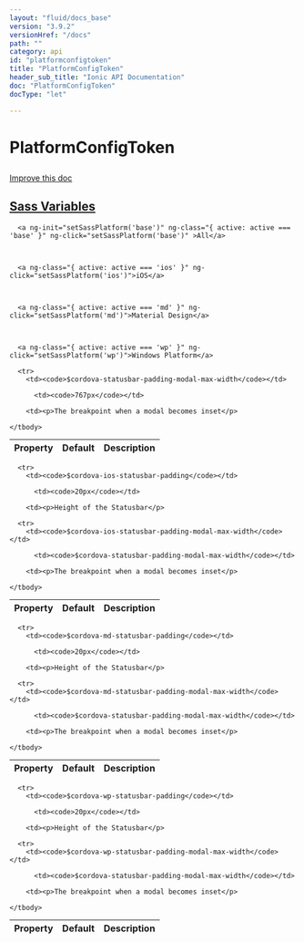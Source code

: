 ```yaml
---
layout: "fluid/docs_base"
version: "3.9.2"
versionHref: "/docs"
path: ""
category: api
id: "platformconfigtoken"
title: "PlatformConfigToken"
header_sub_title: "Ionic API Documentation"
doc: "PlatformConfigToken"
docType: "let"

---
```










<h1 class="api-title">
<a class="anchor" name="platform-config-token" href="#platform-config-token"></a>

PlatformConfigToken





</h1>

<a class="improve-v2-docs" href="http://github.com/ionic-team/ionic/edit/master/src/platform/platform-registry.ts#L253">
Improve this doc
</a>










<!-- @usage tag -->


<!-- @property tags -->



<!-- instance methods on the class -->


  <h2 id="sass-variable-header"><a class="anchor" name="sass-variables" href="#sass-variables">Sass Variables</a></h2>
  <div id="sass-variables" ng-controller="SassToggleCtrl">
  <div class="sass-platform-toggle">
    
      
      
      <a ng-init="setSassPlatform('base')" ng-class="{ active: active === 'base' }" ng-click="setSassPlatform('base')" >All</a>
      
      
      
      <a ng-class="{ active: active === 'ios' }" ng-click="setSassPlatform('ios')">iOS</a>
      
      
      
      <a ng-class="{ active: active === 'md' }" ng-click="setSassPlatform('md')">Material Design</a>
      
      
      
      <a ng-class="{ active: active === 'wp' }" ng-click="setSassPlatform('wp')">Windows Platform</a>
      
      
    
  </div>


  
  <table ng-show="active === 'base'" id="sass-base" class="table param-table" style="margin:0;">
    <thead>
      <tr>
        <th>Property</th>
        <th>Default</th>
        <th>Description</th>
      </tr>
    </thead>
    <tbody>
      
      <tr>
        <td><code>$cordova-statusbar-padding-modal-max-width</code></td>
        
          <td><code>767px</code></td>
        
        <td><p>The breakpoint when a modal becomes inset</p>
</td>
      </tr>
      
    </tbody>
  </table>
  
  <table ng-show="active === 'ios'" id="sass-ios" class="table param-table" style="margin:0;">
    <thead>
      <tr>
        <th>Property</th>
        <th>Default</th>
        <th>Description</th>
      </tr>
    </thead>
    <tbody>
      
      <tr>
        <td><code>$cordova-ios-statusbar-padding</code></td>
        
          <td><code>20px</code></td>
        
        <td><p>Height of the Statusbar</p>
</td>
      </tr>
      
      <tr>
        <td><code>$cordova-ios-statusbar-padding-modal-max-width</code></td>
        
          <td><code>$cordova-statusbar-padding-modal-max-width</code></td>
        
        <td><p>The breakpoint when a modal becomes inset</p>
</td>
      </tr>
      
    </tbody>
  </table>
  
  <table ng-show="active === 'md'" id="sass-md" class="table param-table" style="margin:0;">
    <thead>
      <tr>
        <th>Property</th>
        <th>Default</th>
        <th>Description</th>
      </tr>
    </thead>
    <tbody>
      
      <tr>
        <td><code>$cordova-md-statusbar-padding</code></td>
        
          <td><code>20px</code></td>
        
        <td><p>Height of the Statusbar</p>
</td>
      </tr>
      
      <tr>
        <td><code>$cordova-md-statusbar-padding-modal-max-width</code></td>
        
          <td><code>$cordova-statusbar-padding-modal-max-width</code></td>
        
        <td><p>The breakpoint when a modal becomes inset</p>
</td>
      </tr>
      
    </tbody>
  </table>
  
  <table ng-show="active === 'wp'" id="sass-wp" class="table param-table" style="margin:0;">
    <thead>
      <tr>
        <th>Property</th>
        <th>Default</th>
        <th>Description</th>
      </tr>
    </thead>
    <tbody>
      
      <tr>
        <td><code>$cordova-wp-statusbar-padding</code></td>
        
          <td><code>20px</code></td>
        
        <td><p>Height of the Statusbar</p>
</td>
      </tr>
      
      <tr>
        <td><code>$cordova-wp-statusbar-padding-modal-max-width</code></td>
        
          <td><code>$cordova-statusbar-padding-modal-max-width</code></td>
        
        <td><p>The breakpoint when a modal becomes inset</p>
</td>
      </tr>
      
    </tbody>
  </table>
  
</div>



<!-- related link --><!-- end content block -->


<!-- end body block -->

